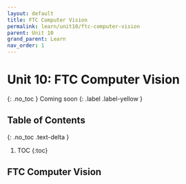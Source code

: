 ```yaml
---
layout: default
title: FTC Computer Vision
permalink: learn/unit10/ftc-computer-vision
parent: Unit 10
grand_parent: Learn
nav_order: 1
---
```


# Unit 10: FTC Computer Vision

{: .no_toc }
Coming soon
{: .label .label-yellow }

## Table of Contents

{: .no_toc .text-delta }

1. TOC
   {:toc}

## FTC Computer Vision
